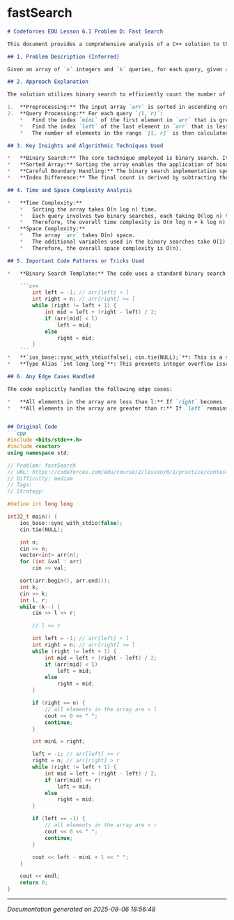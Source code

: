 # fastSearch

```markdown
# Codeforces EDU Lesson 6.1 Problem D: Fast Search

This document provides a comprehensive analysis of a C++ solution to the "Fast Search" problem from Codeforces EDU Lesson 6.1, problem D. The problem URL is: [https://codeforces.com/edu/course/2/lesson/6/1/practice/contest/283911/problem/D](https://codeforces.com/edu/course/2/lesson/6/1/practice/contest/283911/problem/D).

## 1. Problem Description (Inferred)

Given an array of `n` integers and `k` queries, for each query, given a range `[l, r]`, determine the number of elements in the array that fall within that range (inclusive). The queries must be processed efficiently.

## 2. Approach Explanation

The solution utilizes binary search to efficiently count the number of elements within the specified range `[l, r]` for each query.

1.  **Preprocessing:** The input array `arr` is sorted in ascending order. This sorting step is crucial for enabling the use of binary search.
2.  **Query Processing:** For each query `(l, r)`:
    *   Find the index `minL` of the first element in `arr` that is greater than or equal to `l`. This is done using binary search to find the smallest element that is not smaller than `l`.
    *   Find the index `left` of the last element in `arr` that is less than or equal to `r`.  This is done using binary search to find the largest element that is not greater than `r`.
    *   The number of elements in the range `[l, r]` is then calculated as `left - minL + 1`.

## 3. Key Insights and Algorithmic Techniques Used

*   **Binary Search:** The core technique employed is binary search. It efficiently finds the boundaries of the elements within the desired range after the array has been sorted. Two separate binary searches are performed for each query: one to find the lower bound (`l`) and another to find the upper bound (`r`).
*   **Sorted Array:** Sorting the array enables the application of binary search.
*   **Careful Boundary Handling:** The binary search implementation specifically aims to find the *first* element greater than or equal to `l` and the *last* element less than or equal to `r`. This is achieved through the conditions in the `while` loop and the interpretation of the `left` and `right` pointers after the loop terminates.
*   **Index Difference:** The final count is derived by subtracting the indices of the lower and upper bounds and adding 1.

## 4. Time and Space Complexity Analysis

*   **Time Complexity:**
    *   Sorting the array takes O(n log n) time.
    *   Each query involves two binary searches, each taking O(log n) time. Since there are `k` queries, this takes O(k log n) time.
    *   Therefore, the overall time complexity is O(n log n + k log n).
*   **Space Complexity:**
    *   The array `arr` takes O(n) space.
    *   The additional variables used in the binary searches take O(1) space.
    *   Therefore, the overall space complexity is O(n).

## 5. Important Code Patterns or Tricks Used

*   **Binary Search Template:** The code uses a standard binary search template, carefully adjusting the conditions to find the desired lower and upper bounds.  The `left` and `right` initializations and updates are crucial for correct boundary handling. The loop condition `right != left + 1` is important.

    ```c++
        int left = -1; // arr[left] < l
        int right = n; // arr[right] >= l
        while (right != left + 1) {
            int mid = left + (right - left) / 2;
            if (arr[mid] < l)
                left = mid;
            else
                right = mid;
        }
    ```
*   **`ios_base::sync_with_stdio(false); cin.tie(NULL);`**: This is a standard optimization used in competitive programming to speed up input/output operations by decoupling the standard C input/output streams from the C++ streams.
*   **Type Alias `int long long`**: This prevents integer overflow issues by using `long long` as the default integer type.

## 6. Any Edge Cases Handled

The code explicitly handles the following edge cases:

*   **All elements in the array are less than l:** If `right` becomes `n` after the first binary search, it means no element in `arr` is greater than or equal to `l`. In this case, the number of elements in the range is 0, and the code outputs 0 and continues to the next query.
*   **All elements in the array are greater than r:** If `left` remains `-1` after the second binary search, it means no element in `arr` is less than or equal to `r`.  In this case, the number of elements in the range is 0, and the code outputs 0 and continues to the next query.


## Original Code
```cpp
#include <bits/stdc++.h>
#include <vector>
using namespace std;

// Problem: fastSearch
// URL: https://codeforces.com/edu/course/2/lesson/6/1/practice/contest/283911/problem/D
// Difficulty: medium
// Tags:
// Strategy:

#define int long long

int32_t main() {
    ios_base::sync_with_stdio(false);
    cin.tie(NULL);

    int n;
    cin >> n;
    vector<int> arr(n);
    for (int &val : arr)
        cin >> val;

    sort(arr.begin(), arr.end());
    int k;
    cin >> k;
    int l, r;
    while (k--) {
        cin >> l >> r;

        // l <= r

        int left = -1; // arr[left] < l
        int right = n; // arr[right] >= l
        while (right != left + 1) {
            int mid = left + (right - left) / 2;
            if (arr[mid] < l)
                left = mid;
            else
                right = mid;
        }

        if (right == n) {
            // all elements in the array are < l
            cout << 0 << " ";
            continue;
        }

        int minL = right;

        left = -1; // arr[left] <= r
        right = n; // arr[right] > r
        while (right != left + 1) {
            int mid = left + (right - left) / 2;
            if (arr[mid] <= r)
                left = mid;
            else
                right = mid;
        }

        if (left == -1) {
            // all elements in the array are > r
            cout << 0 << " ";
            continue;
        }

        cout << left - minL + 1 << " ";
    }

    cout << endl;
    return 0;
}
```

---
*Documentation generated on 2025-08-06 18:56:48*
